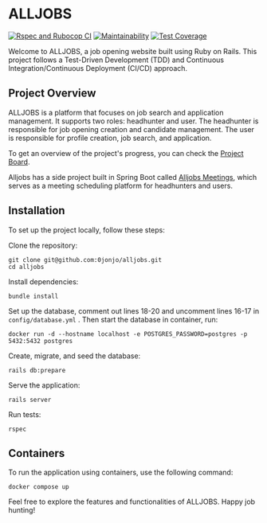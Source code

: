 # ALLJOBS

[![Rspec and Rubocop CI](https://github.com/0jonjo/alljobs/actions/workflows/rspec_and_rubocop_ci.yml/badge.svg)](https://github.com/0jonjo/alljobs/actions/workflows/rspec_and_rubocop_ci.yml)
[![Maintainability](https://api.codeclimate.com/v1/badges/ab338714ffa9065409de/maintainability)](https://codeclimate.com/github/0jonjo/alljobs/maintainability)
[![Test Coverage](https://api.codeclimate.com/v1/badges/ab338714ffa9065409de/test_coverage)](https://codeclimate.com/github/0jonjo/alljobs/test_coverage)

Welcome to ALLJOBS, a job opening website built using Ruby on Rails. This project follows a Test-Driven Development (TDD) and Continuous Integration/Continuous Deployment (CI/CD) approach.

## Project Overview

ALLJOBS is a platform that focuses on job search and application management. It supports two roles: headhunter and user. The headhunter is responsible for job opening creation and candidate management. The user is responsible for profile creation, job search, and application.

To get an overview of the project's progress, you can check the [Project Board](https://github.com/users/0jonjo/projects/3).

Alljobs has a side project built in Spring Boot called [Alljobs Meetings](https://github.com/0jonjo/alljobs-meetings), which serves as a meeting scheduling platform for headhunters and users.

## Installation

To set up the project locally, follow these steps:

Clone the repository:

```shell
git clone git@github.com:0jonjo/alljobs.git
cd alljobs
```

Install dependencies:

```shell
bundle install
```

Set up the database, comment out lines 18-20 and uncomment lines 16-17 in `config/database.yml` . Then start the database in container, run:

```shell
docker run -d --hostname localhost -e POSTGRES_PASSWORD=postgres -p 5432:5432 postgres
```

Create, migrate, and seed the database:

```shell
rails db:prepare
```

Serve the application:

```shell
rails server
```

Run tests:

```shell
rspec
```

## Containers

To run the application using containers, use the following command:

```shell
docker compose up
```

Feel free to explore the features and functionalities of ALLJOBS. Happy job hunting!

